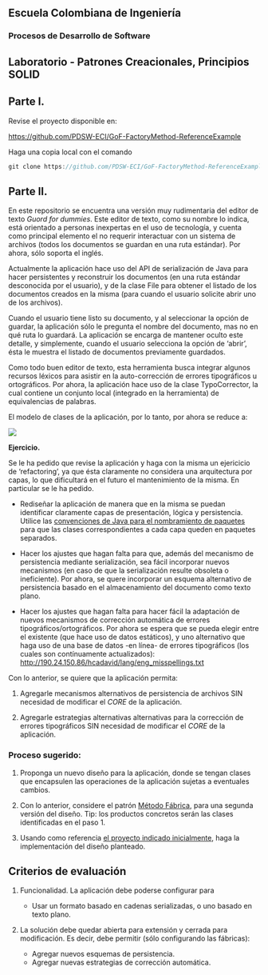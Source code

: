 ## Escuela Colombiana de Ingeniería

### Procesos de Desarrollo de Software 

## Laboratorio - Patrones Creacionales, Principios SOLID


## Parte I.

Revise el proyecto disponible en:

https://github.com/PDSW-ECI/GoF-FactoryMethod-ReferenceExample

Haga una copia local con el comando

```java
git clone https://github.com/PDSW-ECI/GoF-FactoryMethod-ReferenceExample
```


## Parte II.

En este repositorio se encuentra una versión muy rudimentaria del editor de texto *Guord for dummies*. Este editor de texto, como su nombre lo indica, está orientado a personas inexpertas en el uso de tecnología, y cuenta como principal elemento el no requerir interactuar con un sistema de archivos (todos los documentos se guardan en una ruta estándar). Por ahora, sólo soporta el inglés.

Actualmente la aplicación hace uso del API de serialización de Java para hacer persistentes y reconstruir los documentos (en una ruta estándar desconocida por el usuario), y de la clase File para obtener el listado de los documentos creados en la misma (para cuando el usuario solicite abrir uno de los archivos).

Cuando el usuario tiene listo su documento, y al seleccionar la opción de guardar, la aplicación sólo le pregunta el nombre del documento, mas no en qué ruta lo guardará. La aplicación se encarga de mantener oculto este detalle, y simplemente, cuando el usuario selecciona la opción de ‘abrir’, ésta le muestra el listado de documentos previamente guardados.

Como todo buen editor de texto, esta herramienta busca integrar algunos recursos léxicos para asistir en la auto-corrección de errores tipográficos u ortográficos. Por ahora, la aplicación hace uso de la clase TypoCorrector, la cual contiene un conjunto local (integrado en la herramienta) de equivalencias de palabras.

El modelo de clases de la aplicación, por lo tanto, por ahora se reduce a:

![](./img/media/image9.png)

__Ejercicio.__

Se le ha pedido que revise la aplicación y haga con la misma un ejericicio de ‘refactoring’, ya que ésta claramente no considera una arquitectura por capas, lo que dificultará en el futuro el mantenimiento de la misma. En particular se le ha pedido. 

* Rediseñar la aplicación de manera que en la misma se puedan identificar claramente capas de presentación, lógica y persistencia. Utilice las [convenciones de Java para el nombramiento de paquetes](http://www.oracle.com/technetwork/java/codeconventions-135099.html) para que las clases correspondientes a cada capa queden en paquetes separados.

* Hacer los ajustes que hagan falta para que, además del mecanismo de persistencia mediante serialización, sea fácil incorporar nuevos mecanismos (en caso de que la serialización resulte obsoleta o ineficiente). Por ahora, se quere incorporar un esquema alternativo de persistencia basado en el almacenamiento del documento como texto plano.

* Hacer los ajustes que hagan falta para hacer fácil la adaptación de nuevos mecanismos de corrección automática de errores tipográficos/ortográficos. Por ahora se espera que se pueda elegir entre el existente (que hace uso de datos estáticos), y uno alternativo que haga uso de una base de datos -en línea- de errores tipográficos (los cuales son contínuamente actualizados): http://190.24.150.86/hcadavid/lang/eng_misspellings.txt
	
Con lo anterior, se quiere que la aplicación permita:

1. Agregarle mecanismos alternativos de persistencia de archivos SIN necesidad de modificar el _CORE_ de la aplicación.

2. Agregarle estrategias alternativas alternativas para la corrección de errores tipográficos SIN necesidad de modificar el _CORE_ de la aplicación.

### Proceso sugerido:

1. Proponga un nuevo diseño para la aplicación, donde se tengan clases que encapsulen las operaciones de la aplicación sujetas a eventuales cambios.
2. Con lo anterior, considere el patrón [Método Fábrica](https://dzone.com/articles/design-patterns-factory), para una segunda versión del diseño. Tip: los productos concretos serán las clases identificadas en el paso 1.

3. Usando como referencia [el proyecto indicado inicialmente](https://github.com/PDSW-ECI/GoF-FactoryMethod-ReferenceExample), haga la implementación del diseño planteado.


## Criterios de evaluación

1. Funcionalidad. La aplicación debe poderse configurar para
	* Usar un formato basado en cadenas serializadas, o uno basado en texto plano.

2. La solución debe quedar abierta para extensión y cerrada para modificación. Es decir, debe permitir (sólo configurando las fábricas):
	* Agregar nuevos esquemas de persistencia.
	* Agregar nuevas estrategias de corrección automática.
	
